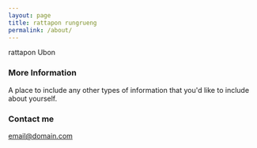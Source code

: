 ```yaml
---
layout: page
title: rattapon rungrueng
permalink: /about/
---
```


rattapon
Ubon 

### More Information

A place to include any other types of information that you'd like to include about yourself.

### Contact me

[email@domain.com](mailto:email@domain.com)
